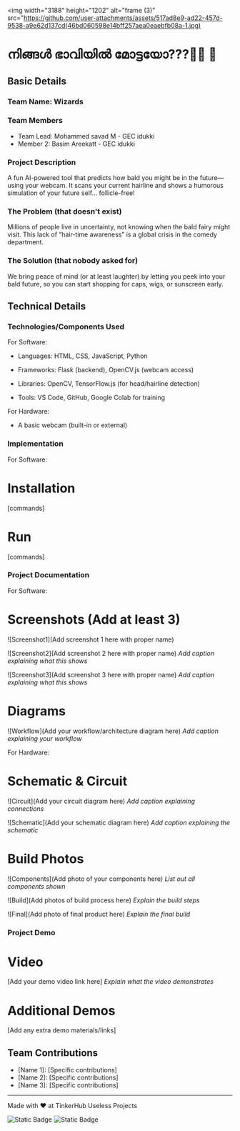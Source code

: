 <img width="3188" height="1202" alt="frame (3)" src="https://github.com/user-attachments/assets/517ad8e9-ad22-457d-9538-a9e62d137cd(46bd060598e14bff257aea0eaebfb08a-1.jpg)
# നിങ്ങൾ ഭാവിയിൽ മോട്ടയോ???🧑‍🦲 🎯


## Basic Details
### Team Name: Wizards


### Team Members
- Team Lead: Mohammed savad M - GEC idukki
- Member 2: Basim Areekatt - GEC idukki 


### Project Description
A fun AI-powered tool that predicts how bald you might be in the future—using your webcam. It scans your current hairline and shows a humorous simulation of your future self… follicle-free!
### The Problem (that doesn't exist)
Millions of people live in uncertainty, not knowing when the bald fairy might visit. This lack of “hair-time awareness” is a global crisis in the comedy department.

### The Solution (that nobody asked for)
We bring peace of mind (or at least laughter) by letting you peek into your bald future, so you can start shopping for caps, wigs, or sunscreen early.


## Technical Details
### Technologies/Components Used
For Software:
- Languages: HTML, CSS, JavaScript, Python
- Frameworks: Flask (backend), OpenCV.js (webcam access)
- Libraries: OpenCV,   TensorFlow.js (for head/hairline detection)

- Tools: VS Code, GitHub, Google Colab for training

For Hardware:
- A basic webcam (built-in or external)

### Implementation
For Software:
# Installation
[commands]

# Run
[commands]

### Project Documentation
For Software:

# Screenshots (Add at least 3)
![Screenshot1](Add screenshot 1 here with proper name)


![Screenshot2](Add screenshot 2 here with proper name)
*Add caption explaining what this shows*

![Screenshot3](Add screenshot 3 here with proper name)
*Add caption explaining what this shows*

# Diagrams
![Workflow](Add your workflow/architecture diagram here)
*Add caption explaining your workflow*

For Hardware:

# Schematic & Circuit
![Circuit](Add your circuit diagram here)
*Add caption explaining connections*

![Schematic](Add your schematic diagram here)
*Add caption explaining the schematic*

# Build Photos
![Components](Add photo of your components here)
*List out all components shown*

![Build](Add photos of build process here)
*Explain the build steps*

![Final](Add photo of final product here)
*Explain the final build*

### Project Demo
# Video
[Add your demo video link here]
*Explain what the video demonstrates*

# Additional Demos
[Add any extra demo materials/links]

## Team Contributions
- [Name 1]: [Specific contributions]
- [Name 2]: [Specific contributions]
- [Name 3]: [Specific contributions]

---
Made with ❤️ at TinkerHub Useless Projects 

![Static Badge](https://img.shields.io/badge/TinkerHub-24?color=%23000000&link=https%3A%2F%2Fwww.tinkerhub.org%2F)
![Static Badge](https://img.shields.io/badge/UselessProjects--25-25?link=https%3A%2F%2Fwww.tinkerhub.org%2Fevents%2FQ2Q1TQKX6Q%2FUseless%2520Projects)



